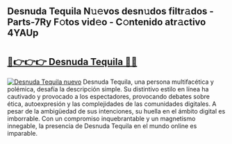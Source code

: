 ## Desnuda Tequila N𝚞𝚎vos desn𝚞dos filtr𝚊dos - Parts-7Ry F𝚘tos vid𝚎o - C𝚘ntenido atr𝚊ctivo 4YAUp

# <h2><a href="http://mbdhrd5.tromn.icu/?c=Desnuda+Tequila">🔗👉👉👉 Desnuda Tequila 🔗🔗</a></h2>

[![Desnuda Tequila nuevo](https://i.imgur.com/pEAQMta.gif)](http://mbdhrd5.tromn.icu/?c=Desnuda+Tequila)
Desnuda Tequila, una persona multifacética y polémica, desafía la descripción simple. Su distintivo estilo en línea ha cautivado y provocado a los espectadores, provocando debates sobre ética, autoexpresión y las complejidades de las comunidades digitales. A pesar de la ambigüedad de sus intenciones, su huella en el ámbito digital es imborrable. Con un compromiso inquebrantable y un magnetismo innegable, la presencia de Desnuda Tequila en el mundo online es imparable.
